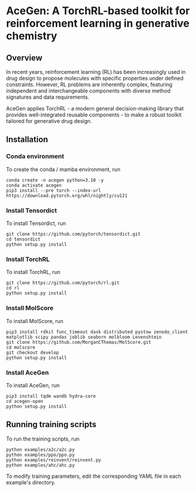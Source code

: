 # AceGen: A TorchRL-based toolkit for reinforcement learning in generative chemistry

## Overview

In recent years, reinforcement learning (RL) has been increasingly used in drug design to propose molecules with specific properties under defined constraints. However, RL problems are inherently complex, featuring independent and interchangeable components with diverse method signatures and data requirements.

AceGen applies TorchRL - a modern general decision-making library that provides well-integrated reusable components - to make a robust toolkit tailored for generative drug design.

## Installation

### Conda environment

To create the conda / mamba environment, run

    conda create -n acegen python=3.10 -y
    conda activate acegen
    pip3 install --pre torch --index-url https://download.pytorch.org/whl/nightly/cu121
    
### Install Tensordict

To install Tensordict, run

    git clone https://github.com/pytorch/tensordict.git
    cd tensordict
    python setup.py install

### Install TorchRL

To install TorchRL, run

    git clone https://github.com/pytorch/rl.git
    cd rl
    python setup.py install

### Install MolScore

To install MolScore, run

    pip3 install rdkit func_timeout dask distributed pystow zenodo_client matplotlib scipy pandas joblib seaborn molbloom Levenshtein
    git clone https://github.com/MorganCThomas/MolScore.git
    cd molscore
    git checkout develop
    python setup.py install

### Install AceGen

To install AceGen, run

    pip3 install tqdm wandb hydra-core
    cd acegen-open
    python setup.py install


## Running training scripts

To run the training scripts, run

    python examples/a2c/a2c.py
    python examples/ppo/ppo.py
    python examples/reinvent/reinvent.py
    python examples/ahc/ahc.py

To modify training parameters, edit the corresponding YAML file in each example's directory.



